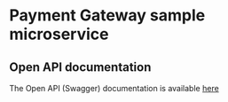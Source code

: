 # Payment Gateway sample microservice

## Open API documentation

The Open API (Swagger) documentation is available [here](https://patituccia.github.io/payment-gateway)

